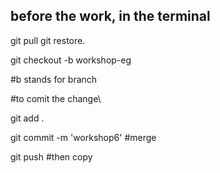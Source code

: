 ## before the work, in the terminal
git pull
git restore.

git checkout -b workshop-eg 

#b stands for branch

#to comit the change\

git add .

git commit -m 'workshop6' #merge

git push #then copy

